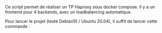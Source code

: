 Ce script permet de réaliser un TP Haproxy sous docker compose. Il y a un frontend pour 4 backends, avec un loadbalancing automatique.

Pour lancer le projet (testé Debian10 / Ubuntu 20.04), il suffit de lancer cette commande : 
